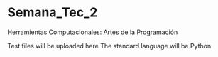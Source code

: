 # Semana_Tec_2
Herramientas Computacionales: Artes de la Programación

Test files will be uploaded here
The standard language will be Python

